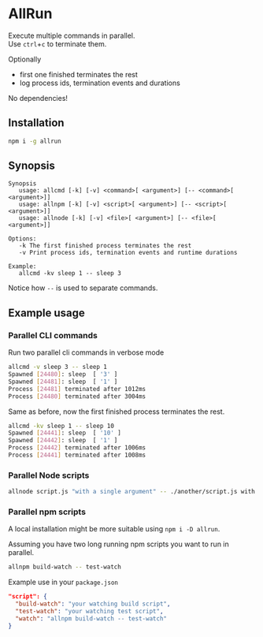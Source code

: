 # AllRun

Execute multiple commands in parallel.  
Use `ctrl`+`c` to terminate them.  

Optionally
* first one finished terminates the rest
* log process ids, termination events and durations

No dependencies!

## Installation

```sh
npm i -g allrun
```

## Synopsis
```
Synopsis
   usage: allcmd [-k] [-v] <command>[ <argument>] [-- <command>[ <argument>]]
   usage: allnpm [-k] [-v] <script>[ <argument>] [-- <script>[ <argument>]]
   usage: allnode [-k] [-v] <file>[ <argument>] [-- <file>[ <argument>]]

Options:
   -k The first finished process terminates the rest
   -v Print process ids, termination events and runtime durations

Example:
   allcmd -kv sleep 1 -- sleep 3
```
Notice how `--` is used to separate commands.

## Example usage

### Parallel CLI commands
Run two parallel cli commands in verbose mode
```sh
allcmd -v sleep 3 -- sleep 1 
Spawned [24480]: sleep  [ '3' ]
Spawned [24481]: sleep  [ '1' ]
Process [24481] terminated after 1012ms
Process [24480] terminated after 3004ms
```

Same as before, now the first finished process terminates the rest.
```sh
allcmd -kv sleep 1 -- sleep 10 
Spawned [24441]: sleep  [ '10' ]
Spawned [24442]: sleep  [ '1' ]
Process [24442] terminated after 1006ms
Process [24441] terminated after 1008ms
```

### Parallel Node scripts
```sh
allnode script.js "with a single argument" -- ./another/script.js with multiple arguments
```

### Parallel npm scripts

A local installation might be more suitable using `npm i -D allrun`.

Assuming you have two long running npm scripts you want to run in parallel.
```sh
allnpm build-watch -- test-watch
```

Example use in your `package.json`
```json
"script": {
  "build-watch": "your watching build script",
  "test-watch": "your watching test script",
  "watch": "allnpm build-watch -- test-watch"
}
```
